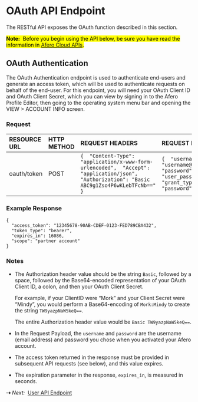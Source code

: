 # OAuth API Endpoint

The RESTful API exposes the OAuth function described in this section.

<mark>**Note:**&nbsp;   Before you begin using the API below, be sure you have read the information in [Afero Cloud APIs](../CloudAPIs).</mark>

## OAuth Authentication

The OAuth Authentication endpoint is used to authenticate end-users and generate an access token, which will be used to authenticate requests on behalf of the end-user. For this endpoint, you will need your OAuth Client ID and OAuth Client Secret, which you can view by signing in to the Afero Profile Editor, then going to the operating system menu bar and opening the VIEW > ACCOUNT INFO screen.

### Request

| RESOURCE URL | HTTP METHOD | REQUEST HEADERS                                              | REQUEST PAYLOAD                                              |
| :----------- | :---------- | :----------------------------------------------------------- | :----------------------------------------------------------- |
| oauth/token  | POST        | `{  "Content-Type": "application/x-www-form-urlencoded",  "Accept": "application/json",  "Authorization": "Basic ABC9g1Zso4P6wKLebTFcNb==" }` | `{  "username": "username@example.io",  "password": "user_password",  "grant_type": "password" }` |

### Example Response

```
{
  "access_token": "12345678-90AB-CDEF-0123-FED789CBA432",
  "token_type": "bearer",
  "expires_in": 16086,
  "scope": "partner account"
}
```

### Notes

- The Authorization header value should be the string `Basic`, followed by a space, followed by the Base64-encoded representation of your OAuth Client ID, a colon, and then your OAuth Client Secret.

    For example, if your ClientID were “Mork” and your Client Secret were “Mindy”, you would perform a Base64-encoding of `Mork:Mindy` to create the string `TW9yazpNaW5keQ==`.

    The entire Authorization header value would be `Basic TW9yazpNaW5keQ==`.

- In the Request Payload, the `username` and `password` are the username (email address) and password you chose when you activated your Afero account.

- The access token returned in the response must be provided in subsequent API requests (see below), and this value expires.

- The expiration parameter in the response, `expires_in`, is measured in seconds.

 **&#8674;** *Next:*&nbsp;&nbsp;[User API Endpoint](../API-UserEndpoints)